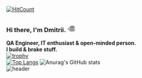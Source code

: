 [![HitCount](https://komarev.com/ghpvc/?username=rexfort9&abbreviated=true&label=Profile%20views&color=646258&style=plastic)](https://github.com/rexfort9)
### **Hi there, I'm Dmitrii.** <img src="index/coffee-is-love.gif" width="20px">
**QA Engineer, IT enthusiast & open-minded person.<br>**
**I build & brake stuff.**
<br>
[![trophy](https://github-profile-trophy.vercel.app/?username=rexfort9&theme=onedark)](https://github.com/rexfort9/github-profile-trophy)
<br>
[![Top Langs](https://github-readme-stats.vercel.app/api/top-langs/?username=rexfort9&layout=compact&theme=dark)](https://github.com/rexfort9/github-readme-stats)
![Anurag's GitHub stats](https://github-readme-stats.vercel.app/api?username=rexfort9&show_icons=true&theme=dark&show_owner=true)
<br>
![header](https://capsule-render.vercel.app/api?type=waving&color=0:8298a9,100:d8d4d4&section=footer&height=120)

<!--
**rexfort9/rexfort9** is a ✨ _special_ ✨ repository because its `README.md` (this file) appears on your GitHub profile.


### About me :sunglasses:
- Прочитал лучшие книги про тестирование; :fire:
- В тестировании с 2020 года;
- Актуализировал 450+ тест-кейсов;
- Умею пилотировать самолёт; :airplane:
- Обожаю музыку, кино и Stand UP; :musical_note:
- Занимаюсь боксом с тренером;
- За 2022 прочитал 18 книг;
- Собираю кубик Рубика за 1 минуту;
- Катаю на горных лыжах . :skier:

Мое кредо: Ученье – свет, а не ученье – тьма!


Here are some ideas to get you started:

- 🔭 I’m currently working on ...
- 🌱 I’m currently learning ...
- 👯 I’m looking to collaborate on ...
- 🤔 I’m looking for help with ...
- 💬 Ask me about ...
- 📫 How to reach me: ...
- 😄 Pronouns: ...
- ⚡ Fun fact: ...
-->
